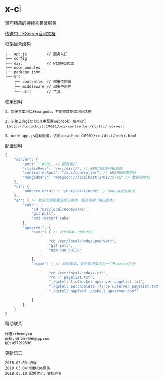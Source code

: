 # x-ci
轻巧精简的持续构建微服务

[传送门：XServer官网文档](http://www.xserver.top)

框架目录结构
>
    ├── app.js         // 服务入口
    ├── config
    ├── dist           // WEB静态页面
    ├── node_modules
    ├── package.json
    └── src
        ├── controller // 部署控制器
        ├── middleware // 部署中间件
        └── util       // 工具

使用说明
>
	1、需要在本地运行mongodb，并配置数据库地址路径

    2、于第三方git代码库中配置webhook，填写url【http://localhost:10001/xci/controller/static/:server】
    
    3、node app.js启动服务，访问localhost:10001/xci/dist/index.html

配置说明
```js
{
    "server": {
        "port": 10001, // 服务端口
        "staticRoot": "/xci/dist/", // WEB页面访问根路径
        "controllerRoot": "/xci/controller", // WEBHOOK根路径
        "mongodbUrl": "mongodb://localhost:27017/x-ci" // 数据库地址
    },
    "ci": {
        "nodeProjectDir": "/usr/local/node" // NODE类服务路径
    },
    "sh": { // 静态资源部署自定义脚本（服务名称:执行脚本）
        "cake": [
            "cd /usr/local/node/cake",
            "git pull",
            "pm2 restart cake"
        ],
        "upserver": {
            "sync": [ // 同步脚本，优先执行
                [
                    "cd /usr/local/node/upserver/",
                    "git pull",
                    "npm run build"
                ]
            ],
            "async": [ // 异步脚本，每个数组集合为一个Promise执行
                [
                    "cd /usr/local/node/x-ci/",
                    "rm -f pagelist.txt",
                    "./qshell listbucket upserver pagelist.txt",
                    "./qshell batchdelete -force upserver pagelist.txt",
                    "./qshell qupload ./qshell_upserver.conf"
                ]
            ]
        }
    }
}
```

帮助联系
>
	作者:cheneyxu
	邮箱:457299596@qq.com
	QQ:457299596

更新日志
>
	2018.05.03:初版
    2018.05.04:切换Koa服务
    2018.05.10:配置优化，文档完善
